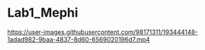 # Lab1_Mephi
https://user-images.githubusercontent.com/98171311/193444148-1adad982-9baa-4837-8d60-6569020196d7.mp4
